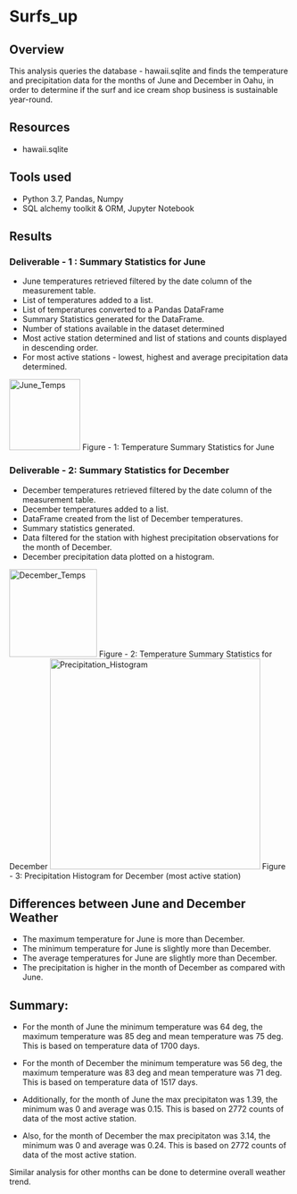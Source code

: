 # Surfs_up

## Overview

This analysis queries the database - hawaii.sqlite and  finds the temperature and precipitation data for the months of June and December in Oahu, in order to determine if the surf and ice cream shop business is sustainable year-round.

## Resources

   - hawaii.sqlite 

## Tools used

   - Python 3.7, Pandas, Numpy
   - SQL alchemy toolkit & ORM, Jupyter Notebook

## Results

### Deliverable - 1 : Summary Statistics for June

   - June temperatures retrieved filtered by the date column of the measurement table.
   - List of temperatures added to a list.
   - List of temperatures converted to a Pandas DataFrame
   - Summary Statistics generated for the DataFrame.
   - Number of stations available in the dataset determined
   - Most active station determined and list of stations and counts displayed in descending order.
   - For most active stations - lowest, highest and average precipitation data determined.

   <img width="127" alt="June_Temps" src="https://user-images.githubusercontent.com/104603128/178156600-e45a3e59-361a-4866-94ee-97fd69d4168d.png">
    Figure - 1: Temperature Summary Statistics for June
    


### Deliverable - 2: Summary Statistics for December

   - December temperatures retrieved filtered by the date column of the measurement table.
   - December temperatures added to a list.
   - DataFrame created from the list of December temperatures.
   - Summary statistics generated.
   - Data filtered for the station with highest precipitation observations for the month of December.
   - December precipitation data plotted on a histogram.
   
   <img width="157" alt="December_Temps" src="https://user-images.githubusercontent.com/104603128/178156643-63c02934-089c-47f9-950d-af75f49bd725.png">
    Figure - 2: Temperature Summary Statistics for December
    
   <img width="377" alt="Precipitation_Histogram" src="https://user-images.githubusercontent.com/104603128/178156727-3b3a753d-9afc-4da3-8a26-3cdf02900327.png">
    Figure - 3: Precipitation Histogram for December (most active station) 
    
    

## Differences between June and December Weather

   - The maximum temperature for June is more than December.
   - The minimum temperature for June is slightly more than December.
   - The average temperatures for June are slightly more than December.
   - The precipitation is higher in the month of December as compared with June.

## Summary:

   - For the month of June the minimum temperature was 64 deg, the maximum temperature was 85 deg and mean temperature was 75 deg. This is based on temperature data of 1700 days.

   - For the month of December the minimum temperature was 56 deg, the maximum temperature was 83 deg and mean temperature was 71 deg. This is based on temperature data of 1517 days.

   - Additionally, for the month of June the max precipitaton was 1.39, the minimum was 0 and average was 0.15. This is based on 2772 counts of data of the most active station.

   - Also, for the month of December the  max precipitaton was 3.14, the minimum was 0 and average was 0.24. This is based on 2772 counts of data of the most active station.

Similar analysis for other months can be done to determine overall weather trend.
